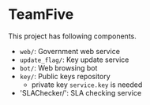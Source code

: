 # TeamFive


This project has following components.

- `web/`: Government web service
- `update_flag/`: Key update service 
- `bot/`: Web browsing bot
- `key/`: Public keys repository
  - private key `service.key` is needed
- 'SLAChecker/': SLA checking service

